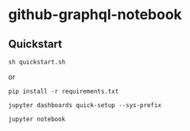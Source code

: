 # github-graphql-notebook

## Quickstart ##

`sh quickstart.sh`

or


`pip install -r requirements.txt`

`jupyter dashboards quick-setup --sys-prefix`

`jupyter notebook`


